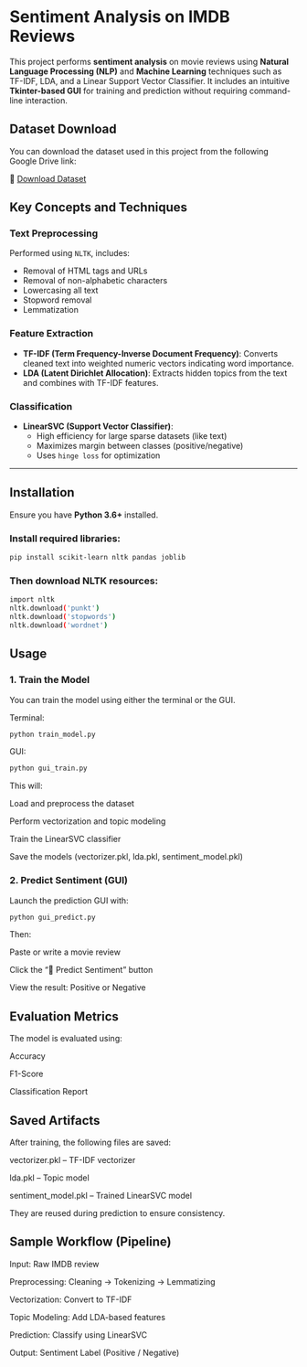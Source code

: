 #  Sentiment Analysis on IMDB Reviews

This project performs **sentiment analysis** on movie reviews using **Natural Language Processing (NLP)** and **Machine Learning** techniques such as TF-IDF, LDA, and a Linear Support Vector Classifier. It includes an intuitive **Tkinter-based GUI** for training and prediction without requiring command-line interaction.

## Dataset Download

You can download the dataset used in this project from the following Google Drive link:

📁 [Download Dataset](https://drive.google.com/drive/folders/1bUW8eantdXLDUmtr3Y355Zf4B3XsSYMG?usp=sharing)


##  Key Concepts and Techniques

###  Text Preprocessing

Performed using `NLTK`, includes:
- Removal of HTML tags and URLs
- Removal of non-alphabetic characters
- Lowercasing all text
- Stopword removal
- Lemmatization

###  Feature Extraction

- **TF-IDF (Term Frequency-Inverse Document Frequency)**: Converts cleaned text into weighted numeric vectors indicating word importance.
- **LDA (Latent Dirichlet Allocation)**: Extracts hidden topics from the text and combines with TF-IDF features.

###  Classification

- **LinearSVC (Support Vector Classifier)**:
  - High efficiency for large sparse datasets (like text)
  - Maximizes margin between classes (positive/negative)
  - Uses `hinge loss` for optimization

---

##  Installation

Ensure you have **Python 3.6+** installed.
###  Install required libraries:
```bash
pip install scikit-learn nltk pandas joblib
```

### Then download NLTK resources:
```bash
import nltk
nltk.download('punkt')
nltk.download('stopwords')
nltk.download('wordnet')
```
## Usage
### 1. Train the Model
You can train the model using either the terminal or the GUI.

 Terminal:
```bash
python train_model.py
```
 GUI:
```bash
python gui_train.py
```
This will:

Load and preprocess the dataset

Perform vectorization and topic modeling

Train the LinearSVC classifier

Save the models (vectorizer.pkl, lda.pkl, sentiment_model.pkl)

### 2. Predict Sentiment (GUI)
Launch the prediction GUI with:

```bash
python gui_predict.py
```
Then:

Paste or write a movie review

Click the “🔮 Predict Sentiment” button

View the result: Positive or Negative

## Evaluation Metrics
The model is evaluated using:

Accuracy

F1-Score

Classification Report

## Saved Artifacts
After training, the following files are saved:

vectorizer.pkl – TF-IDF vectorizer

lda.pkl – Topic model

sentiment_model.pkl – Trained LinearSVC model

They are reused during prediction to ensure consistency.

## Sample Workflow (Pipeline)
Input: Raw IMDB review

Preprocessing: Cleaning → Tokenizing → Lemmatizing

Vectorization: Convert to TF-IDF

Topic Modeling: Add LDA-based features

Prediction: Classify using LinearSVC

Output: Sentiment Label (Positive / Negative)
